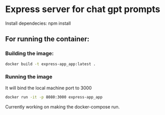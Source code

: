 # Express server for chat gpt prompts

Install dependecies: npm install

## For running the container:
### Building the image:

```bash
docker build -t express-app_app:latest .
```

### Running the image
It will bind the local machine port to 3000 
```bash
docker run -it -p 8080:3000 express-app_app
```

Currently working on making the docker-compose run.
